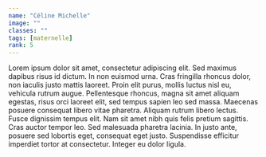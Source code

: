 ```yaml
---
name: "Céline Michelle"
image: ""
classes: ""
tags: [maternelle]
rank: 5
---
```


Lorem ipsum dolor sit amet, consectetur adipiscing elit. Sed maximus dapibus risus id dictum. In non euismod urna. Cras fringilla rhoncus dolor, non iaculis justo mattis laoreet. Proin elit purus, mollis luctus nisl eu, vehicula rutrum augue. Pellentesque rhoncus, magna sit amet aliquam egestas, risus orci laoreet elit, sed tempus sapien leo sed massa. Maecenas posuere consequat libero vitae pharetra. Aliquam rutrum libero lectus. Fusce dignissim tempus elit. Nam sit amet nibh quis felis pretium sagittis. Cras auctor tempor leo. Sed malesuada pharetra lacinia. In justo ante, posuere sed lobortis eget, consequat eget justo. Suspendisse efficitur imperdiet tortor at consectetur. Integer eu dolor ligula.